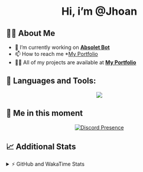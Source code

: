 <h1 align="center">Hi, i’m @Jhoan</h1>

## 🙋‍♂️ About Me

- 🔭 I’m currently working on **[Absolet Bot](https://strider.cloud)**
- 📫 How to reach me *[My Portfolio](https://jhoan.me/contact)
- 👨‍💻 All of my projects are available at **[My Portfolio](https://jhoan.me)**

## 🚀 Languages and Tools:
<p align="center">
  <a href="https://skillicons.dev">
    <img src="https://skillicons.dev/icons?i=js,ts,html,css,bootstrap,nodejs,express,vscode,neovim,vim,atom,cloudflare,git,github,discord,bots,linux,mongodb,nginx,redis,wordpress,heroku&perline=11" />
  </a>
</p>
  
## 👤 Me in this moment
<p align="center">
    <a href="https://discord.com/users/612460795124776960" target="_blank" rel="nofollow">
        <img src="https://lanyard-profile-readme.vercel.app/api/612460795124776960?idleMessage=Probably%20coding%20Absolet..." alt="Discord Presence" align="center">
    </a>
</p>

## 📈 Additional Stats
<details>
    <summary>⚡ GitHub and WakaTime Stats</summary>
    <br/>

<!--START_SECTION:waka-->
![Code Time](http://img.shields.io/badge/Code%20Time-637%20hrs%205%20mins-blue)

**🐱 My GitHub Data** 

> 📦 189.1 kB Used in GitHub's Storage 
 > 
> 🏆 352 Contributions in the Year 2023
 > 
> 💼 Opted to Hire
 > 
> 📜 5 Public Repositories 
 > 
> 🔑 44 Private Repositories 
 > 
**I'm an Early 🐤** 

```text
🌞 Morning                224 commits         ██░░░░░░░░░░░░░░░░░░░░░░░   07.76 % 
🌆 Daytime                1363 commits        ████████████░░░░░░░░░░░░░   47.23 % 
🌃 Evening                1149 commits        ██████████░░░░░░░░░░░░░░░   39.81 % 
🌙 Night                  150 commits         █░░░░░░░░░░░░░░░░░░░░░░░░   05.20 % 
```
📅 **I'm Most Productive on Saturday** 

```text
Monday                   405 commits         ████░░░░░░░░░░░░░░░░░░░░░   14.03 % 
Tuesday                  464 commits         ████░░░░░░░░░░░░░░░░░░░░░   16.08 % 
Wednesday                416 commits         ████░░░░░░░░░░░░░░░░░░░░░   14.41 % 
Thursday                 307 commits         ███░░░░░░░░░░░░░░░░░░░░░░   10.64 % 
Friday                   386 commits         ███░░░░░░░░░░░░░░░░░░░░░░   13.37 % 
Saturday                 548 commits         █████░░░░░░░░░░░░░░░░░░░░   18.99 % 
Sunday                   360 commits         ███░░░░░░░░░░░░░░░░░░░░░░   12.47 % 
```


📊 **This Week I Spent My Time On** 

```text
🕑︎ Time Zone: America/Bogota

💬 Programming Languages: 
No Activity Tracked This Week

🔥 Editors: 
No Activity Tracked This Week

🐱‍💻 Projects: 
No Activity Tracked This Week

💻 Operating System: 
No Activity Tracked This Week
```

**I Mostly Code in JavaScript** 

```text
JavaScript               17 repos            ████████████░░░░░░░░░░░░░   50.00 % 
TypeScript               10 repos            ███████░░░░░░░░░░░░░░░░░░   29.41 % 
Java                     3 repos             ██░░░░░░░░░░░░░░░░░░░░░░░   08.82 % 
EJS                      1 repo              █░░░░░░░░░░░░░░░░░░░░░░░░   02.94 % 
SCSS                     1 repo              █░░░░░░░░░░░░░░░░░░░░░░░░   02.94 % 
```




 Last Updated on 11/08/2023 09:34:54 UTC
<!--END_SECTION:waka-->
</details>
